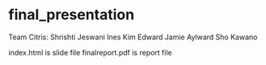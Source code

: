 # final_presentation

Team Citris:
  Shrishti Jeswani
  Ines Kim
  Edward Jamie Aylward
  Sho Kawano
  
index.html is slide file
finalreport.pdf is report file
